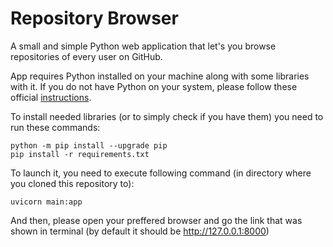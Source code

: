 # Repository Browser

A small and simple Python web application that let's you browse repositories of every user on GitHub.

App requires Python installed on your machine along with some libraries with it.
If you do not have Python on your system, please follow these official [instructions](https://www.python.org/downloads/).

To install needed libraries (or to simply check if you have them) you need to run these commands:

```
python -m pip install --upgrade pip
pip install -r requirements.txt
```

To launch it, you need to execute following command (in directory where you cloned this repository to):

```
uvicorn main:app
```
And then, please open your preffered browser and go the link that was shown in terminal (by default it should be http://127.0.0.1:8000)